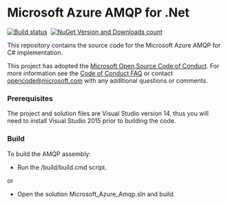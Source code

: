 # Microsoft Azure AMQP for .Net

[![Build status](https://ci.appveyor.com/api/projects/status/the7eqq0ixf0hcx3?svg=true)](https://ci.appveyor.com/project/xinchen10/azure-amqp)    [![NuGet Version and Downloads count](https://buildstats.info/nuget/Microsoft.Azure.Amqp)](https://www.nuget.org/packages/Microsoft.Azure.Amqp/)

This repository contains the source code for the Microsoft Azure AMQP for C# implementation.

This project has adopted the [Microsoft Open Source Code of Conduct](https://opensource.microsoft.com/codeofconduct/). For more information see the [Code of Conduct FAQ](https://opensource.microsoft.com/codeofconduct/faq/) or contact [opencode@microsoft.com](mailto:opencode@microsoft.com) with any additional questions or comments.

### Prerequisites

The project and solution files are Visual Studio version 14, thus you will need to install Visual Studio 2015 prior to building the code.

### Build

To build the AMQP assembly:

- Run the /build/build.cmd script.

or

- Open the solution Microsoft_Azure_Amqp.sln and build.
